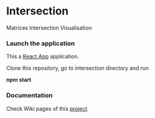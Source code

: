 # Intersection
Matrices Intersection Visualisation

### Launch the application

This a [React App](https://reactjs.org/docs/create-a-new-react-app.html) application.

Clone this repository, go to intersection directory and run


**npm start**

### Documentation

Check Wiki pages of this [project](https://github.com/mariton/Intersection/wiki).

